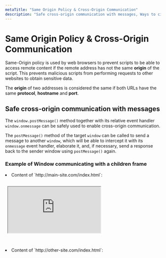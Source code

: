 ```yaml
---
metaTitle: "Same Origin Policy & Cross-Origin Communication"
description: "Safe cross-origin communication with messages, Ways to circumvent Same-Origin Policy"
---
```


# Same Origin Policy & Cross-Origin Communication


Same-Origin policy is used by web browsers to prevent scripts to be able to access remote content if the remote address has not the same **origin** of the script. This prevents malicious scripts from performing requests to other websites to obtain sensitive data.

The **origin** of two addresses is considered the same if both URLs have the same **protocol**, **hostname** and **port**.



## Safe cross-origin communication with messages


The `window.postMessage()` method together with its relative event handler `window.onmessage` can be safely used to enable cross-origin communication.

The `postMessage()` method of the target `window` can be called to send a message to another `window`, which will be able to intercept it with its `onmessage` event handler, elaborate it, and, if necessary, send a response back to the sender window using `postMessage()` again.

### Example of Window communicating with a children frame

<li>
Content of `http://main-site.com/index.html`:
<pre><code> <!-- ... -->
 <iframe id="frame-id" src="http://other-site.com/index.html"></iframe>
 <script src="main_site_script.js"></script>
 <!-- ... -->
</code></pre>
</li>
<li>
Content of `http://other-site.com/index.html`:
<pre><code> <!-- ... -->
 <script src="other_site_script.js"></src>
 <!-- ... -->
</code></pre>
</li>
<li>
Content of `main_site_script.js`:
<pre><code> // Get the <iframe>'s window
 var frameWindow = document.getElementById('frame-id').contentWindow;

 // Add a listener for a response
 window.addEventListener('message', function(evt) {
     
     // IMPORTANT: Check the origin of the data! 
     if (event.origin.indexOf('http://other-site.com') == 0) {
         
         // Check the response
         console.log(evt.data);
         /* ... */
     }
 });        

 // Send a message to the frame's window
 frameWindow.postMessage(/* any obj or var */, '*');
</code></pre>
</li>
<li>
Content of `other_site_script.js`:
<pre><code> window.addEventListener('message', function(evt) { 

     // IMPORTANT: Check the origin of the data! 
     if (event.origin.indexOf('http://main-site.com') == 0) {
         
         // Read and elaborate the received data
         console.log(evt.data);
         /* ... */

         // Send a response back to the main window
         window.parent.postMessage(/* any obj or var */, '*');
     }
 });
</code></pre>
</li>



## Ways to circumvent Same-Origin Policy


As far as client-side JavaScript engines are concerned (those running inside a browser), there is no straightforward solution available for requesting content from sources other than the current domain. (By the way, this limitation does not exist in JavaScript-server tools such as Node JS.)

However, it is (in some situations) indeed possible to retrieve data from other sources using the following methods. Please do note that some of them may present hacks or workarounds instead of solutions production system should rely on.

### Method 1: CORS

Most public APIs today allow developers to send data bidirectionally between client and server by enabling a feature called CORS (Cross-Origin Resource Sharing). The browser will check if a certain HTTP header (`Access-Control-Allow-Origin`) is set and that the requesting site's domain is listed in the header's value. If it is, then the browser will allow establishing AJAX connections.

However, because developers cannot change other servers' response headers, this method can't always be relied on.

### Method 2: JSONP

**JSON** with **P**adding is commonly blamed to be a workaround. It is not the most straightforward method, but it still gets the job done. This method takes advantage of the fact that script files can be loaded from any domain. Still, it is crucial to mention that requesting JavaScript code from external sources is **always** a potential security risk and this should generally be avoided if there's a better solution available.

The data requested using JSONP is typically [JSON](http://stackoverflow.com/documentation/javascript/416/json#t=201701100442325497224), which happens to fit the syntax used for object definition in JavaScript, making this method of transport very simple. A common way to let websites use the external data obtained via JSONP is to wrap it inside a callback function, which is set via a `GET` parameter in the URL. Once the external script file loads, the function will be called with the data as its first parameter.

```
<script>
function myfunc(obj){
    console.log(obj.example_field);
}
</script>
<script src="http://example.com/api/endpoint.js?callback=myfunc"></script>

```

The contents of `http://example.com/api/endpoint.js?callback=myfunc` might look like this:

```
myfunc({"example_field":true})

```

The function always has to be defined first, otherwise it won't be defined when the external script loads.

